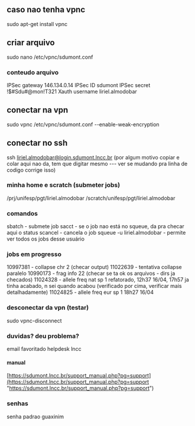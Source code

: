 ## caso nao tenha vpnc

sudo apt-get install vpnc
##  criar arquivo

sudo nano /etc/vpnc/sdumont.conf
### conteudo arquivo

IPSec gateway 146.134.0.14
IPSec ID sdumont
IPSec secret !$#Sdu#@mon!T321
Xauth username liriel.almodobar
## conectar na vpn

sudo vpnc /etc/vpnc/sdumont.conf --enable-weak-encryption
## conectar no ssh

ssh liriel.almodobar@login.sdumont.lncc.br (por algum motivo copiar e colar aqui nao da, tem que digitar mesmo --- ver se mudando pra linha de codigo corrige isso)

### minha home e scratch (submeter jobs)

/prj/unifesp/pgt/liriel.almodobar
/scratch/unifesp/pgt/liriel.almodobar
### comandos

sbatch - submete job
sacct - se o job nao está no squeue, da pra checar aqui o status 
scancel - cancela o job
squeue -u liriel.almodobar - permite ver todos os jobs desse usuário

### jobs em progresso

10997381 - collapse chr 2 (checar output)
11022639 - tentativa collapse paralelo
10990173 - frag info 22 (checar se ta ok os arquivos - dirs ja checados)
11024328 - allele freq nat sp 1 refatorado, 12h37 16/04, 17h57 ja tinha acabado, n sei quando acabou (verificado por cima, verificar mais detalhadamente)
11024825 - allele freq eur sp 1 18h27 16/04
### desconectar da vpn (testar)

sudo vpnc-disconnect

### duvidas? deu problema?

email favoritado helpdesk lncc
#### manual 

[https://sdumont.lncc.br/support_manual.php?pg=support](https://sdumont.lncc.br/support_manual.php?pg=support "https://sdumont.lncc.br/support_manual.php?pg=support")

### senhas

senha padrao guaxinim
